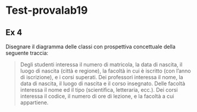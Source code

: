 # Test-provalab19

## Ex 4

Disegnare il diagramma delle classi con prospettiva concettuale della seguente traccia:

> Degli studenti interessa il numero di matricola, la data di nascita, il luogo di nascita (città e regione), la facoltà in cui è iscritto (con l’anno di iscrizione), e i corsi superati. Dei professori interessa il nome, la data di nascita, il luogo di nascita  e  il  corso insegnato. Delle facoltà interessa il nome ed il tipo 
> (scientifica, letteraria, ecc.). Dei corsi interessa il codice, il numero di ore di lezione, e la facoltà a cui appartiene. 

